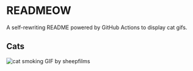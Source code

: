# READMEOW

A self-rewriting README powered by GitHub Actions to display cat gifs.

## Cats

![cat smoking GIF by sheepfilms](https://media0.giphy.com/media/l0ExdMHUDKteztyfe/200.gif?cid=9acd02dawxirno37gw5sh2uumwyfszd5sn4lv9m6eudrzcgp&ep=v1_gifs_search&rid=200.gif&ct=g)
